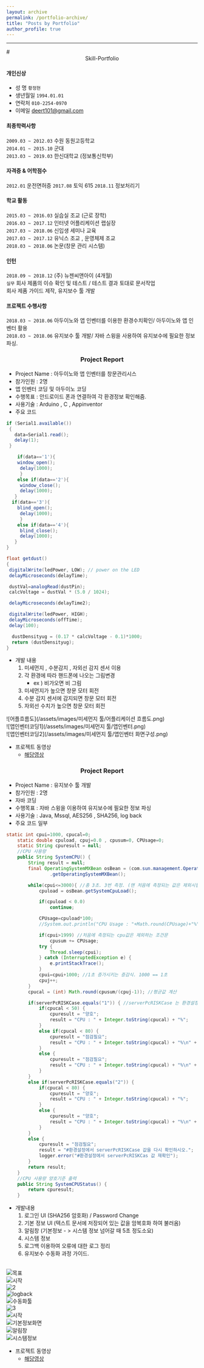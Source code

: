 ```yaml
---
layout: archive
permalink: /portfolio-archive/
title: "Posts by Portfolio"
author_profile: true
---
```


<hr>
# <center> Skill-Portfolio </center>

#### 개인신상

* 성 명
    `황정현`
* 생년월일
    `1994.01.01`
* 연락처
    `010-2254-0970`
* 이메일
    deert101@gmail.com

#### 최종학력사항

`2009.03 ~ 2012.03`  수원 동원고등학교 <br>
`2014.01 ~ 2015.10` 군대 <br>
`2013.03 ~ 2019.03`  한신대학교 (정보통신학부) <br>

#### 자격증 & 어학점수

`2012.01` 운전면허증
`2017.08` 토익 615
`2018.11` 정보처리기

#### 학교 활동

`2015.03 ~ 2016.03` 실습실 조교 (근로 장학) <br>
`2016.03 ~ 2017.12` 인터넷 어플리케이션 랩실장 <br>
`2017.03 ~ 2018.06` 신입생 세미나 교육 <br>
`2017.03 ~ 2017.12` 유닉스 조교 , 운영체제 조교 <br>
`2018.03 ~ 2018.06` 논문(창문 관리 시스템) <br>

#### 인턴
`2018.09 ~ 2018.12` (주) 뉴젠씨앤아이 (4개월)<br>
`실무` 회사 제품의 이슈 확인 및 테스트 / 테스트 결과 토대로 문서작업 <br>
회사 제품 가이드 제작, 유지보수 툴 개발 <br>

#### 프로젝트 수행사항

`2018.03 ~ 2018.06` 아두이노와 앱 인벤터를 이용한 환경수치확인/ 아두이노와 앱 인벤터 활용 <br>
`2018.03 ~ 2018.06` 유지보수 툴 개발/ 자바 스윙을 사용하여 유지보수에 필요한 정보 파싱. <br>

### <Center> Project Report</Center>

- Project Name : 아두이노와 앱 인벤터를 창문관리시스 
- 참가인원 : 2명
- 앱 인벤터 코딩 및 아두이노 코딩
- 수행목표 : 안드로이드 폰과 연결하여 각 환경정보 확인해줌.
- 사용기술 : Arduino , C , Appinventor
- 주요 코드

```java
if (Serial1.available())
 {
   data=Serial1.read();
   delay(1);
 }

    if(data=='1'){
    window_open();
     delay(1000);
     }
    else if(data=='2'){
     window_close();
     delay(1000);
   }
  if(data=='3'){
    blind_open();
     delay(1000);
     }
    else if(data=='4'){
     blind_close();
     delay(1000);
   }
}

float getdust()
{
 digitalWrite(ledPower, LOW); // power on the LED
 delayMicroseconds(delayTime);

 dustVal=analogRead(dustPin);
 calcVoltage = dustVal * (5.0 / 1024);

 delayMicroseconds(delayTime2);

 digitalWrite(ledPower, HIGH);
 delayMicroseconds(offTime);
 delay(100);

  dustDensityug = (0.17 * calcVoltage - 0.1)*1000;
  return (dustDensityug);
}
```
- 개발 내용
  1. 미세먼지 , 수분감지 , 자외선 감지 센서 이용
  2. 각 환경에 따라 핸드폰에 나오는 그림변경
      - ex ) 비가오면 비 그림
  3. 미세먼지가 높으면 창문 모터 회전
  4. 수분 감지 센서에 감지되면 창문 모터 회전
  5. 자외선 수치가 높으면 창문 모터 회전
  
![어플흐름도](/assets/images/미세먼지 툴/어플리케이션 흐름도.png) <br> 
![앱인벤터코딩1](/assets/images/미세먼지 툴/앱인벤터.png) <br>
![앱인벤터코딩2](/assets/images/미세먼지 툴/앱인벤터 화면구성.png) <br>




- 프로젝트 동영상
    - [해당영상](https://youtu.be/WEudRjVYw7s})



### <Center> Project Report</Center>

- Project Name : 유지보수 툴 개발
- 참가인원 : 2명
- 자바 코딩
- 수행목표 : 자바 스윙을 이용하여 유지보수에 필요한 정보 파싱
- 사용기술 : Java, Mssql, AES256 , SHA256, log back
- 주요 코드 일부

```java
static int cpui=1000, cpucal=0;
	static double cpuload, cpuj=0.0 , cpusum=0, CPUsage=0;
	static String cpuresult = null;
	//CPU 사용량
	public String SystemCPU() {
		String result = null;
		final OperatingSystemMXBean osBean = (com.sun.management.OperatingSystemMXBean)ManagementFactory
	    		.getOperatingSystemMXBean();

	    while(cpui<=3000){ //총 3초. 3번 측정. (맨 처음에 측정되는 값은 제외시킬거임)
	    	cpuload = osBean.getSystemCpuLoad();

	    	if(cpuload < 0.0)
	    		continue;

	    	CPUsage=cpuload*100;
	    	//System.out.println("CPU Usage : "+Math.round(CPUsage)+"%");

	    	if(cpui>1999) //처음에 측정되는 cpu값은 제외하는 조건문
	    		cpusum += CPUsage;
	    	try {
	    		Thread.sleep(cpui);
	    	} catch (InterruptedException e) {
	    		e.printStackTrace();
	    	}
	    	cpui=cpui+1000; //1초 증가시키는 증감식. 1000 == 1초
	    	cpuj++;
	    }
	    cpucal = (int) Math.round(cpusum/(cpuj-1)); //평균값 계산

	    if(serverPcRISKCase.equals("1")) { //serverPcRISKCase 는 환경설정(Preferences)에서 가져오는거임.
	    	if(cpucal < 50) {
	    		cpuresult = "양호";
	    		result = "CPU : " + Integer.toString(cpucal) + "%";
	    	}
	    	else if(cpucal < 80) {
	    		cpuresult = "점검필요";
	    		result = "CPU : " + Integer.toString(cpucal) + "%\n" + "(담당자와 상의하여 불필요한 프로세스 중지 안내)";
	    	}
	    	else {
	    		cpuresult = "점검필요";
	    		result = "CPU : " + Integer.toString(cpucal) + "%\n" + "(담당자와 상의하여 불필요한 프로세스 중지 안내)";
	    	}
	    }
	    else if(serverPcRISKCase.equals("2")) {
	    	if(cpucal < 80) {
	    		cpuresult = "양호";
	    		result = "CPU : " + Integer.toString(cpucal) + "%";
	    	}
	    	else {
	    		cpuresult = "양호";
	    		result = "CPU : " + Integer.toString(cpucal) + "%\n" + "(80%가 넘지만 case2 이므로 양호.)";
	    	}
	    }
	    else {
	    	cpuresult = "점검필요";
	    	result = "#환경설정에서 serverPcRISKCase 값을 다시 확인하시오.";
	    	logger.error("#환경설정에서 serverPcRISKCas 값 재확인");
	    }
		return result;
	}
	//CPU 사용량 양호기준 출력
	public String SystemCPUStatus() {
		return cpuresult;
	}
  ```


- 개발내용
  1. 로그인 UI (SHA256 암호화) / Password Change
  2. 기본 정보 UI (텍스트 문서에 저장되어 있는 값을 암복호화 하여 불러옴)
  3. 알림창 (기본정보 - > 시스템 정보 넘어갈 때 5초 정도소요)
  4. 시스템 정보 
  5. 로그백 이용하여 오류에 대한 로그 정리
  6. 유지보수 수동화 과정 가이드.
  <br>
![목표](/assets/images/유지보수툴/목표.png)<br>
![시작](/assets/images/유지보수툴/시작.png) <br>
![2](/assets/images/유지보수툴/2.png) <br>
![logback](/assets/images/유지보수툴/logback.png) <br>
![수동화툴](/assets/images/유지보수툴/수동화툴.png) <br>
![3](/assets/images/유지보수툴/3.png) <br>
![시작](/assets/images/유지보수툴/로그인.png) <br>
![기본정보화면](/assets/images/유지보수툴/기본정보화면.png) <br>
![알림창](/assets/images/유지보수툴/알림창.png) <br>
![시스템정보](/assets/images/유지보수툴/시스템정보.png) <br>
			
			
- 프로젝트 동영상
	- [해당영상](https://www.youtube.com/watch?v=zFkvgAK9E74&feature=youtu.be})
